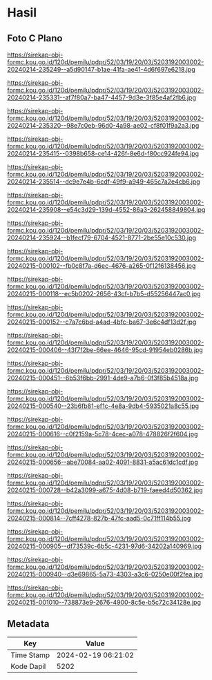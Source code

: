 # Hasil

## Foto C Plano

https://sirekap-obj-formc.kpu.go.id/120d/pemilu/pdpr/52/03/19/20/03/5203192003002-20240214-235249--a5d90147-b1ae-41fa-ae41-4d6f697e6218.jpg

https://sirekap-obj-formc.kpu.go.id/120d/pemilu/pdpr/52/03/19/20/03/5203192003002-20240214-235331--af7f80a7-ba47-4457-9d3e-3f85e4af2fb6.jpg

https://sirekap-obj-formc.kpu.go.id/120d/pemilu/pdpr/52/03/19/20/03/5203192003002-20240214-235320--98e7c0eb-96d0-4a98-ae02-cf8f01f9a2a3.jpg

https://sirekap-obj-formc.kpu.go.id/120d/pemilu/pdpr/52/03/19/20/03/5203192003002-20240214-235415--0398b658-ce14-426f-8e6d-f80cc924fe94.jpg

https://sirekap-obj-formc.kpu.go.id/120d/pemilu/pdpr/52/03/19/20/03/5203192003002-20240214-235514--dc9e7e4b-6cdf-49f9-a949-465c7a2e4cb6.jpg

https://sirekap-obj-formc.kpu.go.id/120d/pemilu/pdpr/52/03/19/20/03/5203192003002-20240214-235908--e54c3d29-139d-4552-86a3-262458849804.jpg

https://sirekap-obj-formc.kpu.go.id/120d/pemilu/pdpr/52/03/19/20/03/5203192003002-20240214-235924--b1fecf79-6704-4521-8771-2be55e10c530.jpg

https://sirekap-obj-formc.kpu.go.id/120d/pemilu/pdpr/52/03/19/20/03/5203192003002-20240215-000102--fb0c8f7a-d6ec-4676-a265-0f12f6138456.jpg

https://sirekap-obj-formc.kpu.go.id/120d/pemilu/pdpr/52/03/19/20/03/5203192003002-20240215-000118--ec5b0202-2656-43cf-b7b5-d55256447ac0.jpg

https://sirekap-obj-formc.kpu.go.id/120d/pemilu/pdpr/52/03/19/20/03/5203192003002-20240215-000152--c7a7c6bd-a4ad-4bfc-ba67-3e6c4df13d2f.jpg

https://sirekap-obj-formc.kpu.go.id/120d/pemilu/pdpr/52/03/19/20/03/5203192003002-20240215-000406--43f7f2be-66ee-4646-95cd-91954eb0286b.jpg

https://sirekap-obj-formc.kpu.go.id/120d/pemilu/pdpr/52/03/19/20/03/5203192003002-20240215-000451--6b53f6bb-2991-4de9-a7b6-0f3f85b4518a.jpg

https://sirekap-obj-formc.kpu.go.id/120d/pemilu/pdpr/52/03/19/20/03/5203192003002-20240215-000540--23b6fb81-ef1c-4e8a-9db4-5935021a8c55.jpg

https://sirekap-obj-formc.kpu.go.id/120d/pemilu/pdpr/52/03/19/20/03/5203192003002-20240215-000616--c0f2159a-5c78-4cec-a078-478826f2f604.jpg

https://sirekap-obj-formc.kpu.go.id/120d/pemilu/pdpr/52/03/19/20/03/5203192003002-20240215-000656--abe70084-aa02-4091-8831-a5ac61dc1cdf.jpg

https://sirekap-obj-formc.kpu.go.id/120d/pemilu/pdpr/52/03/19/20/03/5203192003002-20240215-000728--b42a3099-a675-4d08-b719-faeed4d50362.jpg

https://sirekap-obj-formc.kpu.go.id/120d/pemilu/pdpr/52/03/19/20/03/5203192003002-20240215-000814--7cff4278-827b-47fc-aad5-0c71ff114b55.jpg

https://sirekap-obj-formc.kpu.go.id/120d/pemilu/pdpr/52/03/19/20/03/5203192003002-20240215-000905--df73539c-6b5c-4231-97d6-34202a140969.jpg

https://sirekap-obj-formc.kpu.go.id/120d/pemilu/pdpr/52/03/19/20/03/5203192003002-20240215-000940--d3e69865-5a73-4303-a3c6-0250e00f2fea.jpg

https://sirekap-obj-formc.kpu.go.id/120d/pemilu/pdpr/52/03/19/20/03/5203192003002-20240215-001010--738873e9-2676-4900-8c5e-b5c72c34128e.jpg


## Metadata

| Key        | Value               |
| ---------- | ------------------- |
| Time Stamp | 2024-02-19 06:21:02 |
| Kode Dapil | 5202                |



